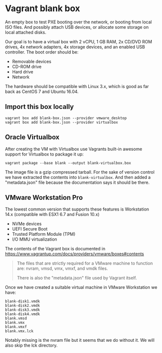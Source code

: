 # Vagrant blank box

An empty box to test PXE booting over the network, or booting from local ISO files. And possibly attach USB devices, or allocate some storage on local attached disks.

Our goal is to have a virtual box with 2 vCPU, 1 GB RAM, 2x CD/DVD ROM drives, 4x network adapters, 4x storage devices, and an enabled USB controller. The boot order should be:

- Removable devices
- CD-ROM drive
- Hard drive
- Network

The hardware should be compatible with Linux 3.x, which is good as far back as CentOS 7 and Ubuntu 16.04.


## Import this box locally

```
vagrant box add blank-box.json --provider vmware_desktop
vagrant box add blank-box.json --provider virtualbox
```


## Oracle Virtualbox

After creating the VM with Virtualbox use Vagrants built-in awesome support for Virtualbox to package it up:

```
vagrant package --base blank --output blank-virtualbox.box
```

The image file is a gzip compressed tarball. For the sake of version control we have extracted the contents into `blank-virtualbox`. And then added a "metadata.json" file because the documentation says it should be there.

<!--
Guide for Virtualbox 5.2.42

Choose to create a new VM

Name and operating system
Name: blank
Type: Linux
Version: Other Linux (64-bit)

Memory size: 1024 MB

Choose "Create a virtual hard disk now"

File location: blank-disk1
File size: 10 GB
Choose VDI
Choose Dynamically allocated

Right click
Choose Settings

System -> Motherboard
Boot order:
1. Check: Floppy
2. Check: Optical
3. Check: Hard Disk
4. Check: Network
Chipset: PIIX3
Pointing Device: USB Tablet
Extended Features:
- Check Enable I/O APIC
- Uncheck EFI
- Check Hardware Clock in UTC Time

System -> Processor
- Check Enable PAE/NX
- Processor(s): 2

System -> Acceleration
Paravirtualization Interface: Default
Hardware Virtualization:
- Check: Enable VT-x/AMD-V
- Check: Enable Nested Paging

Storage -> Make it so:

- Controller: IDE
  - "Empty" optical disc
    Optical Drive: IDE Primary Master
    Check: Live CD/DVD
  - "Empty" optical disc
    Optical Drive: IDE Primary Slave
    Check: Live CD/DVD
- Controller: SATA
  - Name: blank-disk1.vdi
    Dynamically Allocated
    Uncheck: Solid-state Drive
    Uncheck: Hot-pluggable
-->

## VMware Workstation Pro

The lowest common version that supports these features is Workstation 14.x (compatible with ESX1 6.7 and Fusion 10.x)

- NVMe devices
- UEFI Secure Boot
- Trusted Platform Module (TPM)
- I/O MMU virtualization

<!--
IOMMU is a component in a memory controller that translates device virtual addresses into physical addresses.

The IOMMU’s DMA re-mapping functionality is necessary in order for VMDirectPath I/O to work. DMA transactions sent by the passthrough PCI function carry guest OS physical addresses which must be translated into host physical addresses by the IOMMU.

Hardware-assisted I/O MMU virtualization called Intel Virtualization Technology for Directed I/O (VT-d) in Intel processors and AMD I/O Virtualization (AMD-Vi or IOMMU) in AMD processors, is an I/O memory management feature that remaps I/O DMA transfers and device interrupts. This feature (strictly speaking, is a function of the chipset, rather than the CPU) can allow virtual machines to have direct access to hardware I/O devices, such as network cards, storage controllers (HBAs), and GPUs.
-->

The contents of the Vagrant box is documented in https://www.vagrantup.com/docs/providers/vmware/boxes#contents

> The files that are strictly required for a VMware machine to function are: nvram, vmsd, vmx, vmxf, and vmdk files.
>
> There is also the "metadata.json" file used by Vagrant itself.

Once we have created a suitable virtual machine in VMware Workstation we have:

```
blank-disk1.vmdk
blank-disk2.vmdk
blank-disk3.vmdk
blank-disk4.vmdk
blank.vmsd
blank.vmx
blank.vmxf
blank.vmx.lck
```

Notably missing is the nvram file but it seems that we do without it. We will also skip the lck directory.

<!--
Guide for Workstation 16.x

Choose to create a new VM.

Guest Operating System Installation
- Choose: I will install the operating system later

Select Guest Operating System
- Select: Linux
- Version: Other Linux 3.x kernel 64-bit

Name the Virtual Machine
Name: blank

Processor Configuration
Number of processors: 1
Number of cores per processor: 2

Memory for the Virtual Machine
Memory: 1024 MB

Network Type
Network Connection: NAT

Select I/O Controller Types
SCSI Controller: LSI Logic (non SAS)

Select a Disk Type
Virtual Disk Type: SCSI

Select a Disk
Disk: Create a new virtual disk

Specify Disk Capacity
Disk Size: 10 GB
Allocate all disk space now: No
Choose: Store virtual disk as a single file

Specify Disk File
File name: blank-disk1.vmdk

Click on Customize Hardware
Remove the "CD/DVD" and "Network adapter"

Click Add
Choose "CD/DVD Drive"
Uncheck "Connect at power on"
Repeat to have 2x CD/DVD drives

Click Add
Choose "Network Adapter"
Check "Connect at power on"
Select NAT
Repeat to have 4x network adapters

Finish the wizard

Edit virtual machine settings

Click Add
Choose "Hard Disk"
Select SCSI
Select a Disk
Disk: Create a new virtual disk
Specify Disk Capacity
Disk Size: 10 GB
Allocate all disk space now: No
Choose: Store virtual disk as a single file
Specify Disk File
File name: blank-diskN.vmdk (where N is 2, then 3, then 4)
Repeat to have 4x hard disks

Click Save

Edit virtual machine settings

Click Options
Click Advanced
Check "Enable Template Mode"
Firmware type
Select UEFI

Click Save
-->
